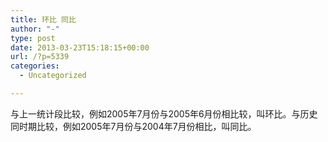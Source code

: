 ```yaml
---
title: 环比 同比
author: "-"
type: post
date: 2013-03-23T15:18:15+00:00
url: /?p=5339
categories:
  - Uncategorized

---
```

与上一统计段比较，例如2005年7月份与2005年6月份相比较，叫环比。与历史同时期比较，例如2005年7月份与2004年7月份相比，叫同比。
